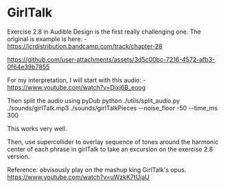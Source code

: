 # GirlTalk

Exercise 2.8 in Audible Design is the first really challenging one. The original is example is here:
    - https://icrdistribution.bandcamp.com/track/chapter-28



https://github.com/user-attachments/assets/3d5c00bc-7216-4572-afb3-0f64e39b7855



For my interpretation, I will start with this audio:
     - https://www.youtube.com/watch?v=Dixj6B_eoog

Then split the audio using pyDub
python ./utils/split_audio.py ./sounds/girlTalk.mp3 ./sounds/girlTalkPieces --noise_floor -50 --time_ms 300

This works very well.

Then, use supercollider to overlay sequence of tones around the harmonic center of each phrase in girlTalk to take an excursion on the exercise 2.8 version. 

Reference:
obvisously play on the mashup king GirlTalk's opus.
https://www.youtube.com/watch?v=uWzkK7tUjaU


